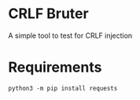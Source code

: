 # CRLF Bruter

A simple tool to test for CRLF injection

# Requirements

`python3 -m pip install requests`
